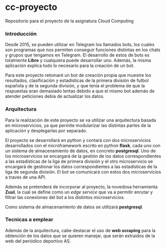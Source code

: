 # cc-proyecto
Repositorio para el proyecto de la asignatura Cloud Computing

### Introducción

Desde 2015, se pueden utilizar en Telegram los llamados bots, los cuales son programas que nos permiten conseguir funciones distintas en los chats y grupos que tengamos en Telegram. El desarrollo de estos de bots es totalmente **Libre** y cualquiera puede desarrollar uno. Además, la misma aplicación explica todo lo necesario para la creación de un bot.

Para este proyecto retomaré un bot de creación propia que muestre los resultados, clasificación y estadísticas de la primera división de futbol española y de la segunda división, y que tenía el problema de que la respuestas eran demasiado lentas debido a que el mismo bot además de atender peticiones debía de actualizar los datos.

### Arquitectura

Para la realización de este proyecto se va utilizar una arquitectura basada en microservicios, ya que permite modularizar las distintas partes de la aplicación y desplegarlas por separado.

El proyecto se desarrollará en python y contará con dos microservicios desarrollados con el microframework escrito en python **flask**, cada uno con un sistema de almacenamiento de datos, en concreto  **postgresql**. Uno de los microservicios se encargará de la gestión de los datos correspondientes a las estadísticas de la liga de primera división y el otro microservicio se encargará de gestionar los datos correspondientes a las estadísticas de la liga de segunda división. El bot se comunicará con estos dos microservicios a traves de una API.

Además se pretenderá de incorporar al proyecto, la novedosa herramienta **Zuul**, la cual se define como un *edge service* que va a permitir enrutar y filtrar las conexiones del bot a los distintos microservicios.

Como sistema de almacenamiento de datos se utilizará **postgresql**.

### Tecnicas a emplear

Además de la arquitectura, cabe destacar el uso de **web scraping** para la obtención de los datos que se quieren manejar, que serán extraidos de la web del periódico deportivo AS.






